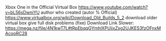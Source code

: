 Xbox One in the Official Virtual Box
https://www.youtube.com/watch?v=bL56sDwniYU
author who created (autor % Official)
https://www.virtualbox.org/wiki/Download_Old_Builds_5_2
download older virtual box give full disk problems (fixe)
Download Link Slower: 
https://mega.nz/file/4N1kwT7L#tRpEbqqGYmhlXPUiixZsg2UJKES3fzOFnxMAcooRC28
